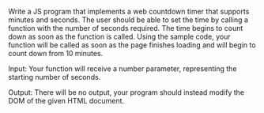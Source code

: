 Write a JS program that implements a web countdown timer that supports minutes and seconds. The user
should be able to set the time by calling а function with the number of seconds required. The time begins
to count down as soon as the function is called. Using the sample code, your function will be called as soon
as the page finishes loading and will begin to count down from 10 minutes.

Input:
Your function will receive a number parameter, representing the starting number of seconds.

Output:
There will be no output, your program should instead modify the DOM of the given HTML document.
